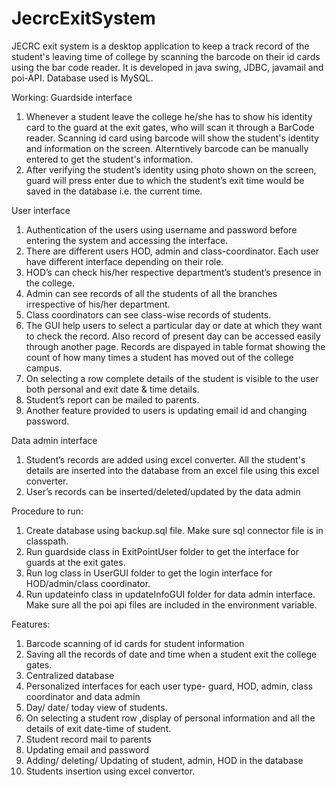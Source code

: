 # JecrcExitSystem
JECRC exit system is a desktop application to keep a track record of the student's leaving time of college by scanning the barcode on their id cards using the bar code reader. It is developed in java swing, JDBC, javamail and poi-API. Database used is MySQL.

Working:
Guardside interface
1. Whenever a student leave the college he/she has to show his identity card to the guard at the exit gates, who will scan it through a BarCode reader. Scanning id card using barcode will show the student's identity and information on the screen. Alterntively barcode can be manually entered to get the student's information.
2. After verifying the student’s identity using photo shown on the screen, guard will press enter due to which the student’s exit time would be saved in the database i.e. the current time.

User interface
1. Authentication of the users using username and password before entering the system and accessing the interface. 
2. There are different users HOD, admin and class-coordinator. Each user have different interface depending on their role.
3. HOD’s can check his/her respective department’s student’s presence in the college. 
4. Admin can see records of all the students of all the branches irrespective of his/her department.
5. Class coordinators can see class-wise records of students.
6. The GUI help users to select a particular day or date at which they want to check the record. Also record of present day can be accessed easily through another page. Records are dispayed in table format showing the count of how many times a student has moved out of the college campus.
7. On selecting a row complete details of the student is visible to the user both personal and exit date & time details.
8. Student’s report can be mailed to parents. 
9. Another feature provided to users is updating email id and changing password.

Data admin interface
1. Student’s records are added using excel converter. All the student's details are inserted into the database from an excel file using this excel converter.
2. User’s records can be inserted/deleted/updated by the data admin


Procedure to run:
1. Create database using backup.sql file. Make sure sql connector file is in classpath.
2. Run guardside class in ExitPointUser folder to get the interface for guards at the exit gates.
3. Run log class in UserGUI folder to get the login interface for HOD/admin/class coordinator.
4. Run updateinfo class in updateInfoGUI folder for data admin interface. Make sure all the poi api files are included in the environment variable.

Features:
1. Barcode scanning of id cards for student information
2. Saving all the records of date and time when a student exit the college gates.
3. Centralized database
4. Personalized interfaces for each user type- guard, HOD, admin, class coordinator and data admin
3. Day/ date/ today view of students.
4. On selecting a student row ,display of personal information and all the details of exit date-time of student.
5. Student record mail to parents 
6. Updating email and password
7. Adding/ deleting/ Updating of student, admin, HOD in the database
8. Students insertion using excel convertor.
